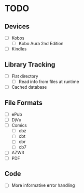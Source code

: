 # TODO
## Devices
- [ ] Kobos
  - [ ] Kobo Aura 2nd Edition
- [ ] Kindles

## Library Tracking
- [ ] Flat directory
  - [ ] Read info from files at runtime
- [ ] Cached database

## File Formats
- [ ] ePub
- [ ] DjVu
- [ ] Comics
  - [ ] cbz
  - [ ] cbt
  - [ ] cbr
  - [ ] cb7
- [ ] AZW3
- [ ] PDF

## Code
- [ ] More informative error handling

